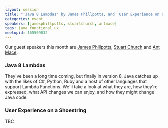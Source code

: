 ```yaml
---
layout: session
title: "'Java 8 Lambdas' by James Phillpotts, and 'User Experience on a shoestring' by Stuart Church and Ant Mace"
categories: event
speakers: [jamesphillpotts, stuartchurch, antmace]
tags: java functional ux
meetupid: 165509032
---
```


Our guest speakers this month are <a href="{% post_url 2000-01-01-james-phillpotts %}">James Phillpotts</a>, <a href="{% post_url 2000-01-01-stuart-church %}">Stuart Church</a> and <a href="{% post_url 2000-01-01-ant-mace %}">Ant Mace</a>.

### Java 8 Lambdas

They've been a long time coming, but finally in version 8, Java catches up with the likes of C#, Python, Ruby and a host of other languages that support Lambda Functions. We'll take a look at what they are, how they're expressed, what API changes we can enjoy, and how they might change Java code.

### User Experience on a Shoestring

TBC
